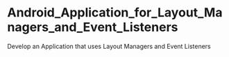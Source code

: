 # Android_Application_for_Layout_Managers_and_Event_Listeners
Develop an Application that uses Layout Managers and Event Listeners
